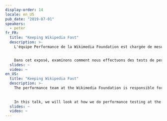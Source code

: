 ```yaml
---
display-order: 14
locale: en_US
pub_date: "2019-07-01"
speakers:
  - peter
fr_FR:
  title: "Keeping Wikipedia Fast"
  description: >-
    L'équipe Performance de la Wikimedia Foundation est chargée de mesurer la performance de Wikipedia. On met en place une surveillance et pouf, c'est parti ? En théorie, c'est facile, mais dans la pratique, c'est une autre histoire. 


    Dans cet exposé, examinons comment nous effectuons des tests de performance à la Wikimedia Foundation à l'aide d'outils synthétiques et comment cela s'articule avec les mesures réalisées auprès d'utilisateur·rice·s réel·le·s. Nous parlerons de la mise en place, des quelques études de cas où nous avons trouvé des régressions et nous passerons en revue les leçons que nous avons tirées de nos erreurs.
  slides: ~
  video: ~
en_US:
  title: "Keeping Wikipedia Fast"
  description: >-
    The performance team at the Wikimedia Foundation is responsible for measuring the performance of Wikipedia. That is easy right? Setup monitoring and you are ready to go? In theory it is easy, but in practice we have had some problems. 
    
    
    In this talk, we will look at how we do performance testing at the Wikimedia Foundation using synthetic monitoring tools and how it works together with our real user measurements. We will talk about the setup, some case studies where we found regressions and go through the learnings we got from our mistakes.
  slides: ~
  video: ~
---
```

